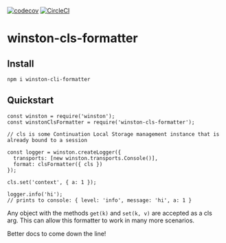 [![codecov](https://codecov.io/gh/microsoftly/winston-cls-formatter/branch/master/graph/badge.svg)](https://codecov.io/gh/microsoftly/winston-cls-formatter) [![CircleCI](https://circleci.com/gh/microsoftly/winston-cls-formatter/tree/master.svg?style=svg)](https://circleci.com/gh/microsoftly/winston-cls-formatter/tree/master)
# winston-cls-formatter
## Install
`npm i winston-cli-formatter`
## Quickstart
```nodejs
const winston = require('winston');
const winstonClsFormatter = require('winston-cls-formatter');

// cls is some Continuation Local Storage management instance that is already bound to a session

const logger = winston.createLogger({
  transports: [new winston.transports.Console()],
  format: clsFormatter({ cls })
});

cls.set('context', { a: 1 });

logger.info('hi');
// prints to console: { level: 'info', message: 'hi', a: 1 }
```

Any object with the methods `get(k)` and `set(k, v)` are accepted as a cls arg. This can allow this formatter to work in many more scenarios. 

Better docs to come down the line!

